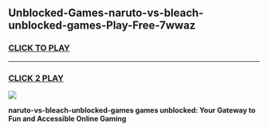 
## Unblocked-Games-naruto-vs-bleach-unblocked-games-Play-Free-7wwaz
<h3>
<a href="https://premium76.site?title=naruto-vs-bleach-unblocked-games&ref=18A">CLICK TO PLAY</a></h3>
<hr>

<h3>
<a href="https://premium76.site?title=naruto-vs-bleach-unblocked-games&ref=18A">CLICK 2 PLAY</a>
  
</h3>

<a href="https://premium76.site?title=naruto-vs-bleach-unblocked-games&ref=18A"><img src="https://clearcache.store/games.png"></a>


**naruto-vs-bleach-unblocked-games games unblocked: Your Gateway to Fun and Accessible Online Gaming**
